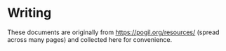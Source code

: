 # Writing

These documents are originally from https://pogil.org/resources/ (spread across many pages) and collected here for convenience.
